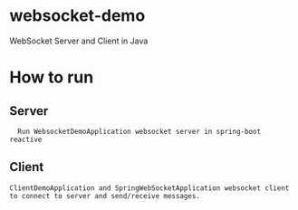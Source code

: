 # websocket-demo
WebSocket Server and Client in Java

# How to run
 ## Server
      Run WebsocketDemoApplication websocket server in spring-boot reactive
## Client
    ClientDemoApplication and SpringWebSocketApplication websocket client to connect to server and send/receive messages.
